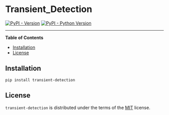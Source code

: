 # Transient_Detection

[![PyPI - Version](https://img.shields.io/pypi/v/transient-detection.svg)](https://pypi.org/project/transient-detection)
[![PyPI - Python Version](https://img.shields.io/pypi/pyversions/transient-detection.svg)](https://pypi.org/project/transient-detection)

-----

**Table of Contents**

- [Installation](#installation)
- [License](#license)

## Installation

```console
pip install transient-detection
```

## License

`transient-detection` is distributed under the terms of the [MIT](https://spdx.org/licenses/MIT.html) license.
